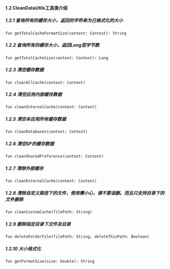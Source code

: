#### 1.2 CleanDataUtils工具类介绍

##### 1.2.1 查询所有的缓存大小，返回的字符串为已格式化的大小

```
fun getTotalCacheFormatSize(context: Context): String
```

##### 1.2.2 查询所有的缓存大小，返回Long型字节数

```
fun getTotalCacheSize(context: Context): Long
```

##### 1.2.3 清空缓存数据

```
fun clearAllCache(context: Context)
```

##### 1.2.4 清空应用内部缓存数据

```
fun cleanInternalCache(context: Context)
```

##### 1.2.5 清空本应用所有缓存数据

```
fun cleanDatabases(context: Context)
```

##### 1.2.6 清空SP的缓存数据

```
fun cleanSharedPreference(context: Context)
```

##### 1.2.7 清除外部缓存

```
fun cleanExternalCache(context: Context)
```

##### 1.2.8 清除自定义路径下的文件，使用需小心，请不要误删。而且只支持目录下的文件删除

```
fun cleanCustomCache(filePath: String)
```

##### 1.2.9 删除指定目录下文件及目录

```
fun deleteFolderFile(filePath: String, deleteThisPath: Boolean)
```

##### 1.2.10 大小格式化

```
fun getFormatSize(size: Double): String
```
